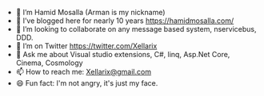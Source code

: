 <!--
**HamidMosalla/HamidMosalla** is a ✨ _special_ ✨ repository because its `README.md` (this file) appears on your GitHub profile.
-->

- 🔭 I’m Hamid Mosalla (Arman is my nickname)
- 🌱 I’ve blogged here for nearly 10 years https://hamidmosalla.com/
- 👯 I’m looking to collaborate on any message based system, nservicebus, DDD.
- 🤔 I’m on Twitter https://twitter.com/Xellarix
- 💬 Ask me about Visual studio extensions, C#, linq, Asp.Net Core, Cinema, Cosmology
- 📫 How to reach me: Xellarix@gmail.com
- 😄 Fun fact: I'm not angry, it's just my face.
